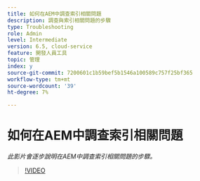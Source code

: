 ```yaml
---
title: 如何在AEM中調查索引相關問題
description: 調查與索引相關問題的步驟
type: Troubleshooting
role: Admin
level: Intermediate
version: 6.5, cloud-service
feature: 開發人員工具
topic: 管理
index: y
source-git-commit: 7200601c1b59bef5b1546a100589c757f25bf365
workflow-type: tm+mt
source-wordcount: '39'
ht-degree: 7%

---
```



# 如何在AEM中調查索引相關問題

*此影片會逐步說明在AEM中調查索引相關問題的步驟。*

>[!VIDEO](https://video.tv.adobe.com/v/335465?quality=9&learn=on)
